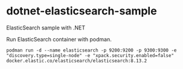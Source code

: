 # dotnet-elasticsearch-sample
ElasticSearch sample with .NET

Run ElasticSearch container with podman.
```shell
podman run -d --name elasticsearch -p 9200:9200 -p 9300:9300 -e "discovery.type=single-node" -e "xpack.security.enabled=false" docker.elastic.co/elasticsearch/elasticsearch:8.13.2
```